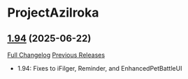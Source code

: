 # ProjectAzilroka

## [1.94](https://github.com/Azilroka/ProjectAzilroka/tree/1.94) (2025-06-22)
[Full Changelog](https://github.com/Azilroka/ProjectAzilroka/commits/1.94) [Previous Releases](https://github.com/Azilroka/ProjectAzilroka/releases)

- 1.94: Fixes to iFilger, Reminder, and EnhancedPetBattleUI  
